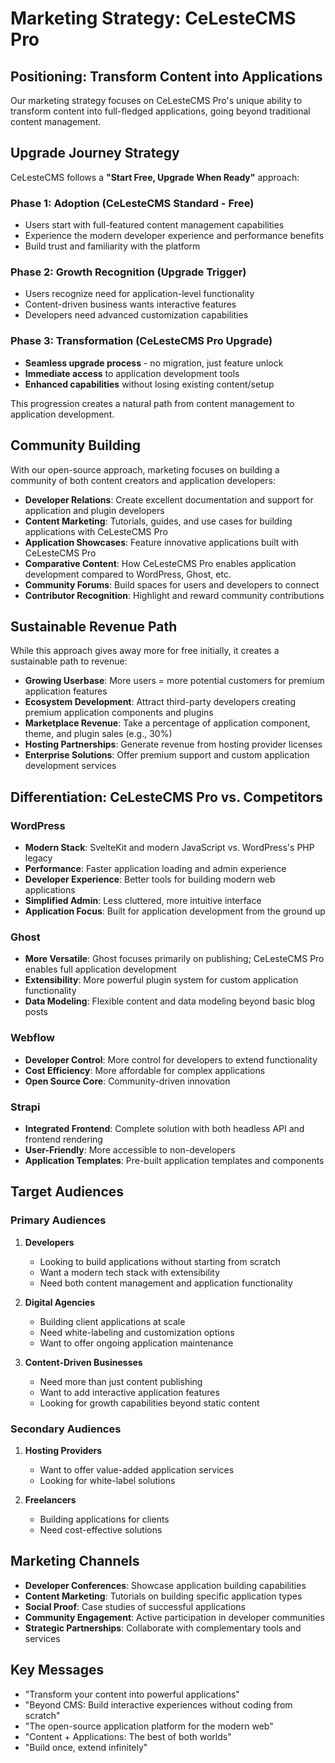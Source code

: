 # Marketing Strategy: CeLesteCMS Pro

## Positioning: Transform Content into Applications

Our marketing strategy focuses on CeLesteCMS Pro's unique ability to transform content into full-fledged applications, going beyond traditional content management.

## Upgrade Journey Strategy

CeLesteCMS follows a **"Start Free, Upgrade When Ready"** approach:

### Phase 1: Adoption (CeLesteCMS Standard - Free)
- Users start with full-featured content management capabilities
- Experience the modern developer experience and performance benefits
- Build trust and familiarity with the platform

### Phase 2: Growth Recognition (Upgrade Trigger)
- Users recognize need for application-level functionality
- Content-driven business wants interactive features
- Developers need advanced customization capabilities

### Phase 3: Transformation (CeLesteCMS Pro Upgrade)
- **Seamless upgrade process** - no migration, just feature unlock
- **Immediate access** to application development tools
- **Enhanced capabilities** without losing existing content/setup

This progression creates a natural path from content management to application development.

## Community Building

With our open-source approach, marketing focuses on building a community of both content creators and application developers:

- **Developer Relations**: Create excellent documentation and support for application and plugin developers
- **Content Marketing**: Tutorials, guides, and use cases for building applications with CeLesteCMS Pro
- **Application Showcases**: Feature innovative applications built with CeLesteCMS Pro
- **Comparative Content**: How CeLesteCMS Pro enables application development compared to WordPress, Ghost, etc.
- **Community Forums**: Build spaces for users and developers to connect
- **Contributor Recognition**: Highlight and reward community contributions

## Sustainable Revenue Path

While this approach gives away more for free initially, it creates a sustainable path to revenue:

- **Growing Userbase**: More users = more potential customers for premium application features
- **Ecosystem Development**: Attract third-party developers creating premium application components and plugins
- **Marketplace Revenue**: Take a percentage of application component, theme, and plugin sales (e.g., 30%)
- **Hosting Partnerships**: Generate revenue from hosting provider licenses
- **Enterprise Solutions**: Offer premium support and custom application development services

## Differentiation: CeLesteCMS Pro vs. Competitors

### WordPress
- **Modern Stack**: SvelteKit and modern JavaScript vs. WordPress's PHP legacy
- **Performance**: Faster application loading and admin experience
- **Developer Experience**: Better tools for building modern web applications
- **Simplified Admin**: Less cluttered, more intuitive interface
- **Application Focus**: Built for application development from the ground up

### Ghost
- **More Versatile**: Ghost focuses primarily on publishing; CeLesteCMS Pro enables full application development
- **Extensibility**: More powerful plugin system for custom application functionality
- **Data Modeling**: Flexible content and data modeling beyond basic blog posts

### Webflow
- **Developer Control**: More control for developers to extend functionality
- **Cost Efficiency**: More affordable for complex applications
- **Open Source Core**: Community-driven innovation

### Strapi
- **Integrated Frontend**: Complete solution with both headless API and frontend rendering
- **User-Friendly**: More accessible to non-developers
- **Application Templates**: Pre-built application templates and components

## Target Audiences

### Primary Audiences

1. **Developers**
   - Looking to build applications without starting from scratch
   - Want a modern tech stack with extensibility
   - Need both content management and application functionality

2. **Digital Agencies**
   - Building client applications at scale
   - Need white-labeling and customization options
   - Want to offer ongoing application maintenance

3. **Content-Driven Businesses**
   - Need more than just content publishing
   - Want to add interactive application features
   - Looking for growth capabilities beyond static content

### Secondary Audiences

1. **Hosting Providers**
   - Want to offer value-added application services
   - Looking for white-label solutions

2. **Freelancers**
   - Building applications for clients
   - Need cost-effective solutions

## Marketing Channels

- **Developer Conferences**: Showcase application building capabilities
- **Content Marketing**: Tutorials on building specific application types
- **Social Proof**: Case studies of successful applications
- **Community Engagement**: Active participation in developer communities
- **Strategic Partnerships**: Collaborate with complementary tools and services

## Key Messages

- "Transform your content into powerful applications"
- "Beyond CMS: Build interactive experiences without coding from scratch"
- "The open-source application platform for the modern web"
- "Content + Applications: The best of both worlds"
- "Build once, extend infinitely"
